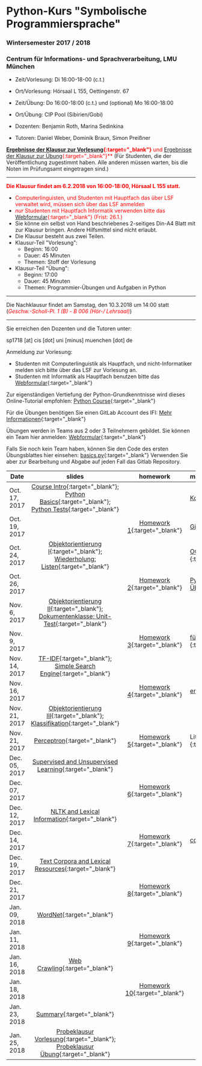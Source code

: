 # Python-Kurs "Symbolische Programmiersprache"
### Wintersemester 2017 / 2018
### Centrum für Informations- und Sprachverarbeitung, LMU München

 - Zeit/Vorlesung: Di 16:00-18-00 (c.t.)
 - Ort/Vorlesung: Hörsaal L 155, Oettingenstr. 67
 - Zeit/Übung: Do 16:00-18:00 (c.t.) und (optional) Mo 16:00-18:00
 - Ort/Übung: CIP Pool (Sibirien/Gobi)

 - Dozenten: Benjamin Roth, Marina Sedinkina
 - Tutoren: Daniel Weber, Dominik Braun, Simon Preißner

<span style="color:red">**[Ergebnisse der Klausur zur Vorlesung](https://sp1718.github.io/ergebnisse_vl_klausur){:target="_blank"}** und [Ergebnisse der Klausur zur Übung](https://sp1718.github.io/ergebnisse_ue_klausur){:target="_blank"}**</span> (Für Studenten, die der Veröffentlichung zugestimmt haben. Alle anderen müssen warten, bis die Noten im Prüfungsamt eingetragen sind.)

- - -

<span style="color:red">**Die Klausur findet am 6.2.2018 von 16:00-18:00, Hörsaal L 155 statt.**</span>
* <span style="color:red">Computerlinguisten, und Studenten mit Hauptfach das über LSF verwaltet wird, müssen sich über das LSF anmelden</span>
* <span style="color:red">*nur* Studenten mit Hauptfach Informatik verwenden bitte das [Webformular](https://goo.gl/forms/jt0a9KwEBZ55uTTH2){:target="_blank"} (Frist: 26.1.)</span>
* Sie könne ein selbst von Hand beschriebenes 2-seitiges Din-A4 Blatt mit zur Klausur bringen. Andere Hilfsmittel sind nicht erlaubt.
* Die Klausur besteht aus zwei Teilen. 
* Klausur-Teil "Vorlesung":
  * Beginn: 16:00
  * Dauer: 45 Minuten
  * Themen: Stoff der Vorlesung
* Klausur-Teil "Übung": 
  * Beginn: 17:00
  * Dauer: 45 Minuten
  * Themen: Programmier-Übungen und Aufgaben in Python


- - -
Die Nachklausur findet am Samstag, den 10.3.2018 um 14:00 statt (*<span style="color:red">Geschw.-Scholl-Pl. 1 (B) - B 006 (Hör-/ Lehrsaal)</span>*)
- - -

Sie erreichen den Dozenten und die Tutoren unter:

sp1718 [at] cis [dot] uni [minus] muenchen [dot] de

Anmeldung zur Vorlesung:
 - Studenten mit Computerlinguistik als Hauptfach, und nicht-Informatiker melden sich bitte über das LSF zur Vorlesung an.
 - Studenten mit Informatik als Hauptfach benutzen bitte das [Webformular](https://goo.gl/forms/PS0v04Enimjwmmfp1){:target="_blank"}

Zur eigenständigen Vertiefung der Python-Grundkenntnisse wird dieses Online-Tutorial empfohlen: [Python Course](https://www.python-course.eu/python3_course.php){:target="_blank"}

Für die Übungen benötigen Sie einen GitLab Account des IFI:  [Mehr Informationen](http://www.rz.ifi.lmu.de/Dienste/Gitlab.html){:target="_blank"}

Übungen werden in Teams aus 2 oder 3 Teilnehmern gebildet. Sie können ein Team hier anmelden: [Webformular](https://goo.gl/forms/12lapqzEvKTWsEB32){:target="_blank"}

Falls Sie noch kein Team haben, können Sie den Code des ersten Übungsblattes hier einsehen: [basics.py](basics.py){:target="_blank"}
Verwenden Sie aber zur Bearbeitung und Abgabe auf jeden Fall das Gitlab Repository.

| Date | slides | homework | materials |
|-----------------------------|:--------------------------------:|:------:|:-------------------------------------------------------------------|
| Oct. 17, 2017 | [Course Intro](01_intro.pdf){:target="_blank"}; [Python Basics](01_python_basics.pdf){:target="_blank"}; [Python Tests](01_unit_testing.pdf){:target="_blank"} |  | [Korrektur_python_basics](correction_01_python_basics.txt){:target="_blank"} |
| Oct. 19, 2017 |  | [Homework 1](hw01_basics.pdf){:target="_blank"} | [Git Introduction](git_intro_1.pdf){:target="_blank"} |
| Oct. 24, 2017 | [Objektorientierung I](objektorientierungI.pdf){:target="_blank"}; [Wiederholung: Listen](wiederholung-listen.pdf){:target="_blank"} |  | [OOP Skript (englisch, Zusatzmaterial)](oop_script.pdf){:target="_blank"} |
| Oct. 26, 2017 |  | [Homework 2](hw02_oop.pdf){:target="_blank"} | [PyCharm (optional, jedoch vorteilhaft zur Übungsbearbeitung)](pycharm.pdf){:target="_blank"} |
| Nov. 6, 2017 | [Objektorientierung II](03_objects_modules.pdf){:target="_blank"}; [Dokumentenklasse; Unit-Test](03_documents_unittest.pdf){:target="_blank"} |  |  |
| Nov. 9, 2017 |  | [Homework 3](hw03_documents.pdf){:target="_blank"} | [für Bewertung verwandte (hidden-)Tests ](hw03_hidden_and_normal_tests.zip){:target="_blank"} |
| Nov. 14, 2017 | [TF-IDF](03_tf_idf.pdf){:target="_blank"}; [Simple Search Engine](04_search_engine.pdf){:target="_blank"}  |  |  |
| Nov. 16, 2017 | | [Homework 4](hw04_text_search.pdf){:target="_blank"}  | [enron.tgz](http://www.cis.uni-muenchen.de/~beroth/cla/enron.tgz){:target="_blank"} |
| Nov. 21, 2017 | [Objektorientierung III](05_objects_inheritance.pdf){:target="_blank"}; [Klassifikation](05_maschinelles_lernen_intro.pdf){:target="_blank"}  |  |  |
| Nov. 21, 2017 | [Perceptron](perceptron_short.pdf){:target="_blank"} | [Homework 5](hw05_perceptron.pdf){:target="_blank"} |Literatur: Hal Daume [(pdf)](http://www.ciml.info/dl/v0_99/ciml-v0_99-ch04.pdf){:target="_blank"}|
| Dec. 05, 2017 | [Supervised and Unsupervised Learning](unsupervised-supervised-learning.pdf){:target="_blank"}  |  |  |
| Dec. 07, 2017 | | [Homework 6](hw06_knn.pdf){:target="_blank"}  | |
| Dec. 12, 2017 | [NLTK and Lexical Information](nltk.pdf){:target="_blank"}  |  |  |
| Dec. 14, 2017 | | [Homework 7](hw07_nltk_kmeans.pdf){:target="_blank"}  | [courses.txt](courses.txt){:target="_blank"} |
| Dec. 19, 2017 | [Text Corpora and Lexical Resources](corpora.pdf){:target="_blank"}  |  |  |
| Dec. 21, 2017 | | [Homework 8](08.pdf){:target="_blank"}  | |
| Jan. 09, 2018 | [WordNet](wordnet_lecture.pdf){:target="_blank"}  |  |  |
| Jan. 11, 2018 | | [Homework 9](wordnet.pdf){:target="_blank"}  | |
| Jan. 16, 2018 | [Web Crawling](web_crawling.pdf){:target="_blank"}  |  |  |
| Jan. 18, 2018 | | [Homework 10](crawling.pdf){:target="_blank"}  | |
| Jan. 23, 2018 | [Summary](summary.pdf){:target="_blank"}  |  |  |
| Jan. 25, 2018 | [Probeklausur Vorlesung](probe_klausur_vl.pdf){:target="_blank"}; [Probeklausur Übung](probe_klausur_ue.pdf){:target="_blank"}  |  |  |
